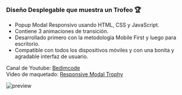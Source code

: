 ### Diseño Desplegable que muestra un Trofeo 🏆

- Popup Modal Responsivo usando HTML, CSS y JavaScript.
- Contiene 3 animaciones de transición.
- Desarrollado primero con la metodología Mobile First y luego para escritorio.
- Compatible con todos los dispositivos móviles y con una bonita y agradable interfaz de usuario.

Canal de Youtube: [Bedimcode](https://www.youtube.com/c/Bedimcode) <br>
Video de maquetado: [Responsive Modal Trophy](https://youtu.be/F3ABpPwexCg)

![preview](https://user-images.githubusercontent.com/71857156/138801053-94882c74-ed6c-48b4-8f2b-14ff34b85937.png)
